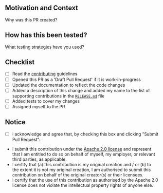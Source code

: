 ## Motivation and Context
Why was this PR created?

## How has this been tested?
What testing strategies have you used?

## Checklist

- [ ] Read the [contributing](https://github.com/quantumblacklabs/causalnex/blob/develop/CONTRIBUTING.md) guidelines
- [ ] Opened this PR as a 'Draft Pull Request' if it is work-in-progress
- [ ] Updated the documentation to reflect the code changes
- [ ] Added a description of this change and added my name to the list of supporting contributions in the [`RELEASE.md`](https://github.com/quantumblacklabs/causalnex/blob/develop/RELEASE.md) file
- [ ] Added tests to cover my changes
- [ ] Assigned myself to the PR

## Notice

- [ ] I acknowledge and agree that, by checking this box and clicking "Submit Pull Request":

- I submit this contribution under the [Apache 2.0 license](https://www.apache.org/licenses/LICENSE-2.0.txt) and represent that I am entitled to do so on behalf of myself, my employer, or relevant third parties, as applicable.
- I certify that (a) this contribution is my original creation and / or (b) to the extent it is not my original creation, I am authorised to submit this contribution on behalf of the original creator(s) or their licensees.
- I certify that the use of this contribution as authorised by the Apache 2.0 license does not violate the intellectual property rights of anyone else.
